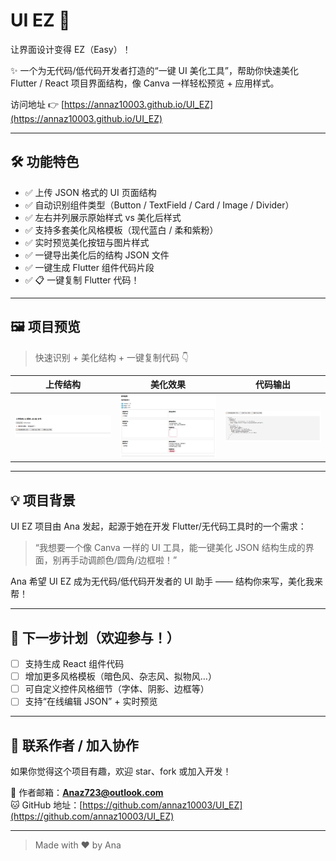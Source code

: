 # UI EZ 🎨  
让界面设计变得 EZ（Easy）！

✨ 一个为无代码/低代码开发者打造的“一键 UI 美化工具”，帮助你快速美化 Flutter / React 项目界面结构，像 Canva 一样轻松预览 + 应用样式。

访问地址 👉 [https://annaz10003.github.io/UI_EZ](https://annaz10003.github.io/UI_EZ)

---

## 🛠 功能特色

- ✅ 上传 JSON 格式的 UI 页面结构
- ✅ 自动识别组件类型（Button / TextField / Card / Image / Divider）
- ✅ 左右并列展示原始样式 vs 美化后样式
- ✅ 支持多套美化风格模板（现代蓝白 / 柔和紫粉）
- ✅ 实时预览美化按钮与图片样式
- ✅ 一键导出美化后的结构 JSON 文件
- ✅ 一键生成 Flutter 组件代码片段
- ✅ 📋 一键复制 Flutter 代码！

---

## 🖼 项目预览

> 快速识别 + 美化结构 + 一键复制代码 👇

| 上传结构 | 美化效果 | 代码输出 |
|----------|----------|----------|
| ![上传结构](./screenshots/upload.png) | ![美化效果](./screenshots/preview.png) | ![生成代码](./screenshots/flutter.png) |


---

## 💡 项目背景

UI EZ 项目由 Ana 发起，起源于她在开发 Flutter/无代码工具时的一个需求：

> “我想要一个像 Canva 一样的 UI 工具，能一键美化 JSON 结构生成的界面，别再手动调颜色/圆角/边框啦！”

Ana 希望 UI EZ 成为无代码/低代码开发者的 UI 助手 —— 结构你来写，美化我来帮！

---

## 🔮 下一步计划（欢迎参与！）

- [ ] 支持生成 React 组件代码
- [ ] 增加更多风格模板（暗色风、杂志风、拟物风…）
- [ ] 可自定义控件风格细节（字体、阴影、边框等）
- [ ] 支持“在线编辑 JSON” + 实时预览

---

## 🤝 联系作者 / 加入协作

如果你觉得这个项目有趣，欢迎 star、fork 或加入开发！

📮 作者邮箱：**Anaz723@outlook.com**  
🐱 GitHub 地址：[https://github.com/annaz10003/UI_EZ](https://github.com/annaz10003/UI_EZ)

---

> Made with ❤️ by Ana
